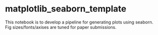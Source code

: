# matplotlib_seaborn_template


This notebook is to develop a pipeline for generating plots using seaborn. Fig sizes/fonts/axises are tuned for paper submissions.
